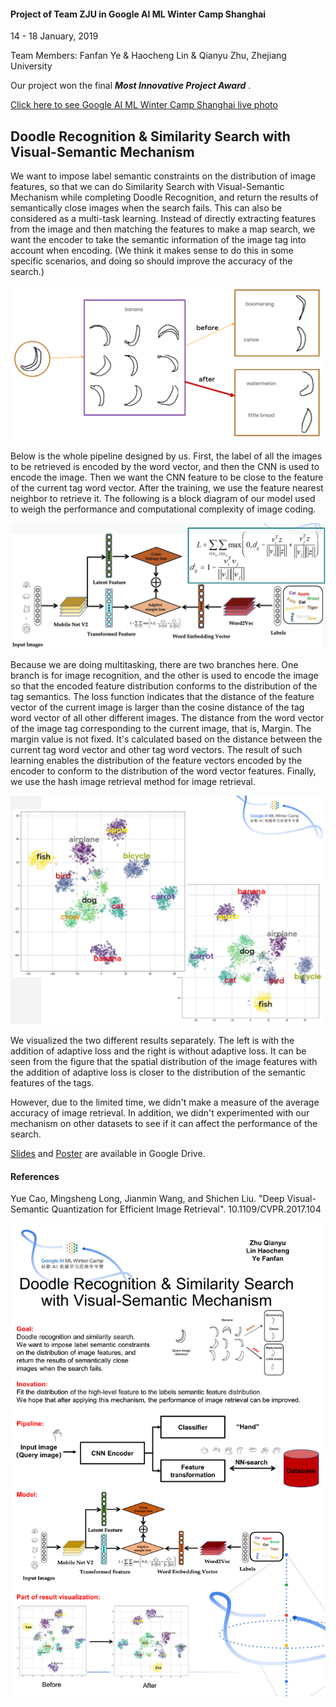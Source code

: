 #### Project of Team ZJU in Google AI ML Winter Camp Shanghai
14 - 18 January, 2019

Team Members: Fanfan Ye & Haocheng Lin & Qianyu Zhu, Zhejiang University

Our project won the final ***Most Innovative Project Award*** . 

[Click here to see Google AI ML Winter Camp Shanghai live photo](https://live.photoplus.cn/activity/live/pc/7901062/#/)

## Doodle Recognition & Similarity Search with Visual-Semantic Mechanism

We want to impose label semantic constraints on the distribution of image features, so that we can do Similarity Search with Visual-Semantic Mechanism while completing Doodle Recognition, and return the results of semantically close images when the search fails.
This can also be considered as a multi-task learning.
Instead of directly extracting features from the image and then matching the features to make a map search, we want the encoder to take the semantic information of the image tag into account when encoding. 
(We think it makes sense to do this in some specific scenarios, and doing so should improve the accuracy of the search.)

<div align="center">
    <img src="pics/1.png">
</div>

Below is the whole pipeline designed by us.
First, the label of all the images to be retrieved is encoded by the word vector, and then the CNN is used to encode the image. Then we want the CNN feature to be close to the feature of the current tag word vector. After the training, we use the feature nearest neighbor to retrieve it.
The following is a block diagram of our model used to weigh the performance and computational complexity of image coding.

<div align="center">
    <img src="pics/2.png">
</div>

Because we are doing multitasking, there are two branches here.
One branch is for image recognition, and the other is used to encode the image so that the encoded feature distribution conforms to the distribution of the tag semantics.
The loss function indicates that the distance of the feature vector of the current image is larger than the cosine distance of the tag word vector of all other different images.
The distance from the word vector of the image tag corresponding to the current image, that is, Margin.
The margin value is not fixed. It's calculated based on the distance between the current tag word vector and other tag word vectors.
The result of such learning enables the distribution of the feature vectors encoded by the encoder to conform to the distribution of the word vector features.
Finally, we use the hash image retrieval method for image retrieval.

<div align="center">
    <img src="pics/3.png">
</div>

We visualized the two different results separately. The left is with the addition of adaptive loss and the right is without adaptive loss.
It can be seen from the figure that the spatial distribution of the image features with the addition of adaptive loss is closer to the distribution of the semantic features of the tags.

However, due to the limited time, we didn't make a measure of the average accuracy of image retrieval. In addition, we didn't experimented with our mechanism on other datasets to see if it can affect the performance of the search.
 
 
[Slides](https://drive.google.com/file/d/1A02jde9k0vD2ZQ_mSL0iN5BeoQUrGggq/view?usp=sharing) and [Poster](https://drive.google.com/file/d/10K-gTxJXyQzi57ooWOy7AUR4O_KodnGZ/view?usp=sharing) are available in Google Drive.

#### References
Yue Cao, Mingsheng Long, Jianmin Wang, and Shichen Liu. "Deep Visual-Semantic Quantization for Efficient Image Retrieval". 10.1109/CVPR.2017.104 

<div align="center">
    <img src="pics/poster.png">
</div>